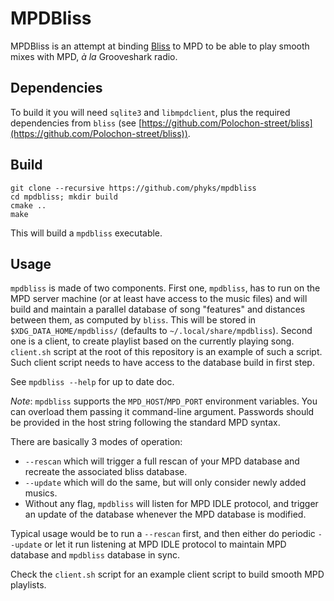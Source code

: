 MPDBliss
========

MPDBliss is an attempt at binding
[Bliss](https://github.com/Polochon-street/bliss) to MPD to be able to play
smooth mixes with MPD, _à la_ Grooveshark radio.

## Dependencies

To build it you will need `sqlite3` and `libmpdclient`, plus the required
dependencies from `bliss` (see
[https://github.com/Polochon-street/bliss](https://github.com/Polochon-street/bliss)).


## Build

```
git clone --recursive https://github.com/phyks/mpdbliss
cd mpdbliss; mkdir build
cmake ..
make
```

This will build a `mpdbliss` executable.


## Usage

`mpdbliss` is made of two components. First one, `mpdbliss`, has to run on the
MPD server machine (or at least have access to the music files) and will build
and maintain a parallel database of song "features" and distances between
them, as computed by `bliss`. This will be stored in
`$XDG_DATA_HOME/mpdbliss/` (defaults to `~/.local/share/mpdbliss`). Second one
is a client, to create playlist based on the currently playing song.
`client.sh` script at the root of this repository is an example of such a
script. Such client script needs to have access to the database build in first
step.

See `mpdbliss --help` for up to date doc.

_Note_: `mpdbliss` supports the `MPD_HOST`/`MPD_PORT` environment variables.
You can overload them passing it command-line argument. Passwords should be
provided in the host string following the standard MPD syntax.

There are basically 3 modes of operation:
* `--rescan` which will trigger a full rescan of your MPD database and
  recreate the associated bliss database.
* `--update` which will do the same, but will only consider newly added
  musics.
* Without any flag, `mpdbliss` will listen for MPD IDLE protocol, and trigger
  an update of the database whenever the MPD database is modified.

Typical usage would be to run a `--rescan` first, and then either do periodic
`--update` or let it run listening at MPD IDLE protocol to maintain MPD
database and `mpdbliss` database in sync.


Check the `client.sh` script for an example client script to build smooth MPD
playlists.
